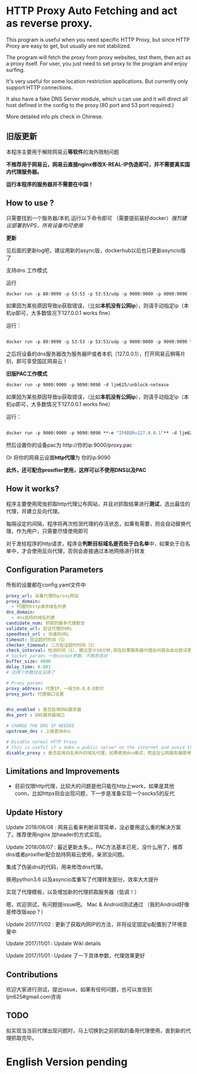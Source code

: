 # HTTP Proxy Auto Fetching and act as reverse proxy.

This program is useful when you need specific HTTP Proxy, but since HTTP Proxy are easy to get, but usually are not stabilized.


The program will fetch the proxy from proxy websites, test them, then act as a proxy itself. For user, you just need to set proxy to the program and enjoy surfing.

It's very useful for some location restriction applications. But currently only support HTTP connections.

It also have a fake DNS Server module, which u can use and it will direct all host defined in the config to the proxy.(80 port and 53 port required.)

More detailed info pls check in Chinese.


## 旧版更新

本程序主要用于解除网易云**等软件**的海外限制问题

**不推荐用于网易云，网易云直接nginx修改X-REAL-IP伪造即可，并不需要真实国内代理服务器。**

**运行本程序的服务器并不需要在中国！**

## How to use ?

只需要找到一个服务器/本机 运行以下命令即可 （需要提前装好docker）*强烈建议部署到VPS，所有设备均可使用*

**更新**

见后面的更新log吧，建议用新的async版，dockerhub以后也只更新asyncio版了

支持dns 工作模式


运行
```dockerfile
docker run -p 80:9090 -p 53:53 -p 53:53/udp -p 9000:9000 -p 9090:9090 -d ljm625/unblock-netease
```

如果因为某些原因导致ip获取错误，（比如**本机没有公网ip**），则请手动指定ip（本机ip即可，大多数情况下127.0.0.1 works fine）

运行：
```dockerfile

docker run -p 80:9090 -p 53:53 -p 53:53/udp -p 9000:9000 -p 9090:9090 **-e "IPADDR=127.0.0.1"** -d ljm625/unblock-netease
```

之后将设备的dns服务器改为服务器IP或者本机（127.0.0.1），打开网易云稍等片刻，即可享受国区网易云！


**旧版PAC工作模式**


```dockerfile
docker run -p 9000:9000 -p 9090:9090 -d ljm625/unblock-netease
```
如果因为某些原因导致ip获取错误，（比如**本机没有公网ip**），则请手动指定ip（本机ip即可，大多数情况下127.0.0.1 works fine）

运行：
```dockerfile

docker run -p 9000:9000 -p 9090:9090 **-e "IPADDR=127.0.0.1"** -d ljm625/unblock-netease
```

然后设置你的设备pac为 http://你的ip:9000/proxy.pac

Or 将你的网易云设置**http代理**为 你的ip:9090


**此外，还可配合proxifier使用，这样可以不使用DNS以及PAC**


## How it works?
程序主要使用爬虫抓取http代理公布网站，并且对抓取结果进行**测试**，选出最佳的代理，并建立反向代理。

每隔设定的间隔，程序将再次检测代理的存活状态，如果有需要，则会自动替换代理，作为用户，只需要尽情使用即可

对于发给程序的http请求，程序会**判断目标域名是否处于白名单**中，如果处于白名单中，才会使用反向代理，否则会直接通过本地网络进行转发

## Configuration Parameters

所有的设置都在config.yaml文件中

```yaml
proxy_url: 采集代理的proxy网站
proxy_domain:
  - 代理的http请求域名列表
dns_domain:
  - dns劫持的域名列表
candidate_num: 抓取的最多代理数目
validate_url: 验证代理的URL
speedtest_url : 测速的URL
timeout: 验证超时时间（S）
checker_timeout: 二次验证超时时间（S）
check_interval: 检测时间（S），建议至少10分钟,现在如果服务器代理出问题会自动尝试更换其他代理。
# Socket params 一些socket参数，不推荐改动
buffer_size: 4096
delay_time: 0.001
# 这两个参数现在没用了

# Proxy params
proxy_address: 代理IP，一般为0.0.0.0即可
proxy_port: 代理端口设置


dns_enabled : 是否启用DNS服务器
dns_port : DNS服务器端口

# CHANGE THE DNS IF NEEDED
upstream_dns : 上级查询dns

# Disable normal HTTP Proxy
# this is useful if u make a public server on the internet and avoid them to use it as a public HTTP Proxy. (Need to use with PAC or DNS)
disable_proxy : 是否启用白名单外的域名代理，如果使用dns模式，而且在公网服务器使用的话，强烈建议关闭，防止被攻击。
```


## Limitations and Improvements

- 目前仅限http代理，比较大的问题是他只能在http上work，如果是其他conn，比如https则会出现问题，下一步是准备实现一个socks5的反代


## Update History
Update 2018/08/08 : 网易云看来判断非常简单，没必要用这么重的解决方案了。推荐使用nginx 加header的方式实现。

Update 2018/08/07 : 最近更新太多。。PAC方法基本已死，没什么用了，推荐dns或者proxifier配合劫持网易云使用，亲测没问题。

集成了伪装dns的代码，用来修改dns代理。

换用python3.6 以及asyncio库重写了代理转发部分，效率大大提升

实现了代理模板，以及增加新的代理抓取服务器（低调！）

嗯，欢迎测试，有问题提issue吧。 Mac & Android测试通过 （我的Android好像是修改版app？）

Update 2017/11/02 : 更新了获取内网IP的方法，并将设定固定ip配置到了环境变量中

Update 2017/11/01 : Update Wiki details

Update 2017/11/01 : Update 了一下具体参数，代理效果更好

## Contributions

欢迎大家进行测试，提出issue，如果有任何问题，也可以发信到ljm625#gmail.com咨询


## TODO

拟实现当当前代理出现问题时，马上切换到之前抓取的备用代理使用，直到新的代理抓取完毕。

# English Version pending